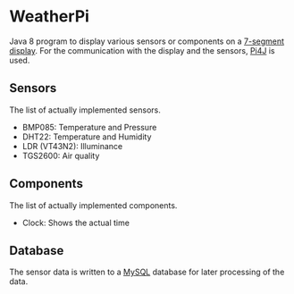 # WeatherPi

Java 8 program to display various sensors or components on a [7-segment display](https://learn.adafruit.com/adafruit-led-backpack/1-2-inch-7-segment-backpack). For the communication with the display and the sensors, [Pi4J](http://pi4j.com/) is used.

## Sensors
The list of actually implemented sensors.

*   BMP085: Temperature and Pressure
*   DHT22: Temperature and Humidity
*   LDR (VT43N2): Illuminance
*   TGS2600: Air quality

## Components
The list of actually implemented components.

*   Clock: Shows the actual time

## Database
The sensor data is written to a [MySQL](http://www.mysql.com/) database for later processing of the data.
